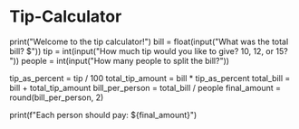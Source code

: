 # Tip-Calculator

print("Welcome to the tip calculator!")
bill = float(input("What was the total bill? $"))
tip = int(input("How much tip would you like to give? 10, 12, or 15? "))
people = int(input("How many people to split the bill?"))

tip_as_percent = tip / 100
total_tip_amount = bill * tip_as_percent
total_bill = bill + total_tip_amount
bill_per_person = total_bill / people
final_amount = round(bill_per_person, 2)

print(f"Each person should pay: ${final_amount}")
